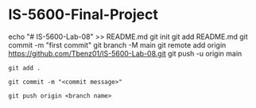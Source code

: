 # IS-5600-Final-Project

echo "# IS-5600-Lab-08" >> README.md
git init
git add README.md
git commit -m "first commit"
git branch -M main
git remote add origin https://github.com/Tbenz01/IS-5600-Lab-08.git
git push -u origin main

`git add .`

`git commit -m "<commit message>"`

`git push origin <branch name>`
